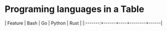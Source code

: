 # Programing languages in a Table

| Feature | Bash | Go | Python | Rust |
|:-------:+------+----+--------+------|
